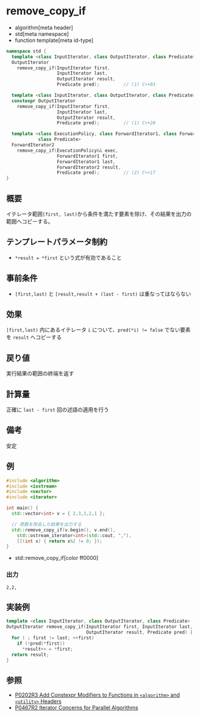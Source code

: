 # remove_copy_if
* algorithm[meta header]
* std[meta namespace]
* function template[meta id-type]

```cpp
namespace std {
  template <class InputIterator, class OutputIterator, class Predicate>
  OutputIterator
    remove_copy_if(InputIterator first,
                   InputIterator last,
                   OutputIterator result,
                   Predicate pred);         // (1) C++03

  template <class InputIterator, class OutputIterator, class Predicate>
  constexpr OutputIterator
    remove_copy_if(InputIterator first,
                   InputIterator last,
                   OutputIterator result,
                   Predicate pred);         // (1) C++20

  template <class ExecutionPolicy, class ForwardIterator1, class ForwardIterator2,
            class Predicate>
  ForwardIterator2
    remove_copy_if(ExecutionPolicy&& exec,
                   ForwardIterator1 first,
                   ForwardIterator1 last,
                   ForwardIterator2 result,
                   Predicate pred);         // (2) C++17
}
```

## 概要
イテレータ範囲`[first, last)`から条件を満たす要素を除け、その結果を出力の範囲へコピーする。


## テンプレートパラメータ制約
- `*result = *first` という式が有効であること


## 事前条件
- `[first,last)` と `[result,result + (last - first)` は重なってはならない


## 効果
`[first,last)` 内にあるイテレータ `i` について、`pred(*i) != false` でない要素を `result` へコピーする


## 戻り値
実行結果の範囲の終端を返す


## 計算量
正確に `last - first` 回の述語の適用を行う


## 備考
安定


## 例
```cpp example
#include <algorithm>
#include <iostream>
#include <vector>
#include <iterator>

int main() {
  std::vector<int> v = { 2,3,1,2,1 };

  // 奇数を除去した結果を出力する
  std::remove_copy_if(v.begin(), v.end(),
    std::ostream_iterator<int>(std::cout, ","),
    [](int x) { return x%2 != 0; });
}
```
* std::remove_copy_if[color ff0000]

### 出力
```
2,2,
```


## 実装例
```cpp
template <class InputIterator, class OutputIterator, class Predicate>
OutputIterator remove_copy_if(InputIterator first, InputIterator last,
                              OutputIterator result, Predicate pred) {
  for ( ; first != last; ++first)
    if (!pred(*first))
      *result++ = *first;
  return result;
}
```


## 参照
- [P0202R3 Add Constexpr Modifiers to Functions in `<algorithm>` and `<utility>` Headers](http://www.open-std.org/jtc1/sc22/wg21/docs/papers/2017/p0202r3.html)
- [P0467R2 Iterator Concerns for Parallel Algorithms](http://www.open-std.org/jtc1/sc22/wg21/docs/papers/2017/p0467r2.html)

